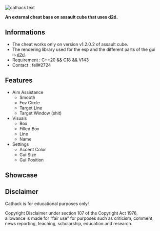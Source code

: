 ![cathack text](https://user-images.githubusercontent.com/88662570/215319126-253b5d67-040e-48fb-834c-7dc4c0a11083.png)

**An external cheat base on assault cube that uses d2d.**

## Informations

* The cheat works only on version v1.2.0.2 of assault cube.
* The rendering library used for the esp and the different parts of the gui is [d2d].
* Requirement : C++20 && C18 && V143
* Contact : fell#2724 

## Features

* Aim Assistance
  * Smooth
  * Fov Circle
  * Target Line
  * Target Window (shit)
* Visuals
  * Box
  * Filled Box
  * Line
  * Name 
* Settings
  * Accent Color
  * Gui Size
  * Gui Position 
 
## Showcase

## Disclaimer

Cathack is for educational purposes only!

Copyright Disclaimer under section 107 of the Copyright Act 1976, allowance is made for “fair use” for purposes such as criticism, comment, news reporting, teaching, scholarship, education and research.

[d2d]: https://github.com/coltonon/D2DOverlay
